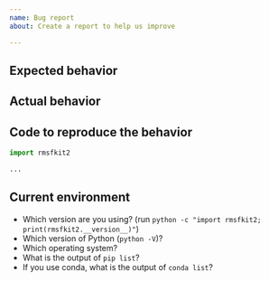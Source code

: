 ```yaml
---
name: Bug report
about: Create a report to help us improve

---
```


## Expected behavior ##

<!-- A clear and concise description of what you want to do and what you think should happen. (Code to reproduce the behavior can be added below). -->


## Actual behavior ##

<!-- What happened instead. Add as much detail as you can. Include (copy and paste) stack traces and any output. -->


## Code to reproduce the behavior ##

<!-- Show us how to reproduce the failure. If you can, use trajectory files from the test data. Use the code snipped below as a starting point. -->

``` python
import rmsfkit2

...

```

## Current environment ##

- Which version are you using? (run `python -c "import rmsfkit2; print(rmsfkit2.__version__)"`)
- Which version of Python (`python -V`)?
- Which operating system?
- What is the output of `pip list`?
- If you use conda, what is the output of `conda list`?